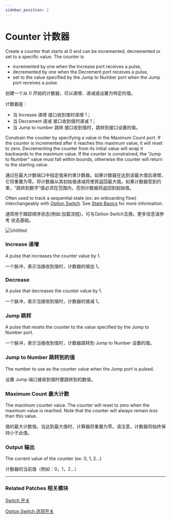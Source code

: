 ```yaml
---
sidebar_position: 2
---
```


# Counter 计数器

Create a counter that starts at 0 and can be incremented, decremented or set to a specific value. The counter is

- incremented by one when the Increase port receives a pulse,
- decremented by one when the Decrement port receives a pulse,
- set to the value specified by the Jump to Number port when the Jump port receives a pulse.

创建一个从 0 开始的计数器，可以递增、递减或设置为特定的值。

计数器是：

- 当 Increase 递增 接口收到值时递增 1；
- 当 Decrament 递减 接口收到值时递减 1；
- 当 Jump to number 跳转 接口收到值时，跳转到接口设置的值。

Constrain the counter by specifying a value in the Maximum Count port. If the counter is incremented after it reaches this maximum value, it will reset to zero. Decrementing the counter from its initial value will wrap it backwards to the maximum value. If the counter is constrained, the “Jump to Number” value must fall within bounds, otherwise the counter will return to the starting value.

通过在最大计数端口中指定值来约束计数器。如果计数器在达到该最大值后递增，它将重置为零。将计数器从其初始值递减将使其返回最大值。如果计数器受到约束，“跳转到数字”值必须在范围内，否则计数器将返回到起始值。

Often used to track a sequential state (ex: an onboarding flow) interchangeably with [Option Switch](./Option%20Switch.md). See [State Basics](./../Patch%20Editor/States.md) for more information.

通常用于跟踪顺序状态(例如:加载流程)，可与Option Switch互换。更多信息请参考 状态基础。

![Untitled](https://s3.us-west-2.amazonaws.com/secure.notion-static.com/c4361c08-4276-4ff5-9885-1c0c4c66274a/Untitled.png?X-Amz-Algorithm=AWS4-HMAC-SHA256&X-Amz-Content-Sha256=UNSIGNED-PAYLOAD&X-Amz-Credential=AKIAT73L2G45EIPT3X45%2F20220602%2Fus-west-2%2Fs3%2Faws4_request&X-Amz-Date=20220602T180938Z&X-Amz-Expires=86400&X-Amz-Signature=de162e22cb66baaeb7dd6fc9055a31ece8267217e1137099a6fb7f12cc2dc22e&X-Amz-SignedHeaders=host&response-content-disposition=filename%20%3D%22Untitled.png%22&x-id=GetObject)

### Increase 递增

A pulse that increases the counter value by 1.

一个脉冲，表示当接收到值时，计数器的值加 1。

### Decrease

A pulse that decreases the counter value by 1.

一个脉冲，表示当接收到值时，计数器的值减 1。

### Jump 跳转

A pulse that resets the counter to the value specified by the Jump to Number port.

一个脉冲，表示当接收到值时，计数器跳转到 Jump to Number 设置的值。

### Jump to Number 跳转到的值

The number to use as the counter value when the Jump port is pulsed.

设置 Jump 端口接收到值时要跳转到的数值。

### Maximum Count 最大计数

The maximum counter value. The counter will reset to zero when the maximum value is reached. Note that the counter will always remain *less* than this value.

值的最大计数值。当达到最大值时，计算器将重置为零。请注意，计数器将始终保持小于此值。

### Output 输出

The current value of the counter (ex: 0, 1, 2…)

计数器的当前值（例如：0，1，2…）

------

### Related Patches 相关模块

[Switch 开关](./Switch.md)

[Option Switch 选项开关](./Option%20Switch.md)
